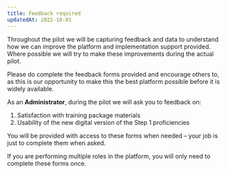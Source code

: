 ```yaml
---
title: Feedback required
updatedAt: 2022-10-01
---
```

Throughout the pilot we will be capturing feedback and data to understand how we can improve the platform and implementation support provided. Where possible we will try to make these improvements during the actual pilot.​

Please do complete the feedback forms provided and encourage others to, as this is our opportunity to make this the best platform possible before it is widely available.  ​

As an **Administrator**, during the pilot we will ask you to feedback on:​

1. Satisfaction with training package materials​
2. Usability of the new digital version of the Step 1 proficiencies

You will be provided with access to these forms when needed – your job is just to complete them when asked.​

If you are performing multiple roles in the platform, you will only need to complete these forms once.​